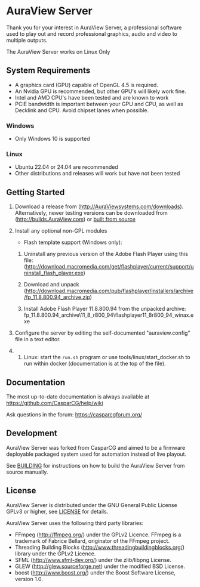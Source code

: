 AuraView Server
===============

Thank you for your interest in AuraView Server, a professional software used to
play out and record professional graphics, audio and video to multiple outputs.

The AuraView Server works on Linux Only

System Requirements
-------------------

- A graphics card (GPU) capable of OpenGL 4.5 is required.
- An Nvidia GPU is recommended, but other GPU's will likely work fine.
- Intel and AMD CPU's have been tested and are known to work
- PCIE bandwidth is important between your GPU and CPU, as well as Decklink and CPU. Avoid chipset lanes when possible.

### Windows

 - Only Windows 10 is supported

### Linux

 - Ubuntu 22.04 or 24.04 are recommended
 - Other distributions and releases will work but have not been tested

Getting Started
---------------

1. Download a release from (http://AuraViewsystems.com/downloads).
   Alternatively, newer testing versions can be downloaded from (http://builds.AuraView.com) or [built from source](BUILDING.md)

2. Install any optional non-GPL modules
    - Flash template support (Windows only):

    1. Uninstall any previous version of the Adobe Flash Player using this file:
        (http://download.macromedia.com/get/flashplayer/current/support/uninstall_flash_player.exe)

    2. Download and unpack
        (http://download.macromedia.com/pub/flashplayer/installers/archive/fp_11.8.800.94_archive.zip)

    3. Install Adobe Flash Player 11.8.800.94 from the unpacked archive:
        fp_11.8.800.94_archive\11_8_r800_94\flashplayer11_8r800_94_winax.exe

3. Configure the server by editing the self-documented "auraview.config" file in
   a text editor.

4.
   1. Linux: start the `run.sh` program or use tools/linux/start_docker.sh to run within docker (documentation is at the top of the file).


Documentation
-------------

The most up-to-date documentation is always available at
https://github.com/CasparCG/help/wiki

Ask questions in the forum: https://casparcgforum.org/

Development
-----------

AuraView Server was forked from CasparCG and aimed to be a firmware deployable packaged system used for automation instead of live playout. 

See [BUILDING](BUILDING.md) for instructions on how to build the AuraView Server from source manually.

License
---------

AuraView Server is distributed under the GNU General Public License GPLv3 or
higher, see [LICENSE](LICENSE) for details.

AuraView Server uses the following third party libraries:
- FFmpeg (http://ffmpeg.org/) under the GPLv2 Licence.
  FFmpeg is a trademark of Fabrice Bellard, originator of the FFmpeg project.
- Threading Building Blocks (http://www.threadingbuildingblocks.org/) library under the GPLv2 Licence.
- SFML (http://www.sfml-dev.org/) under the zlib/libpng License.
- GLEW (http://glew.sourceforge.net) under the modified BSD License.
- boost (http://www.boost.org/) under the Boost Software License, version 1.0.
